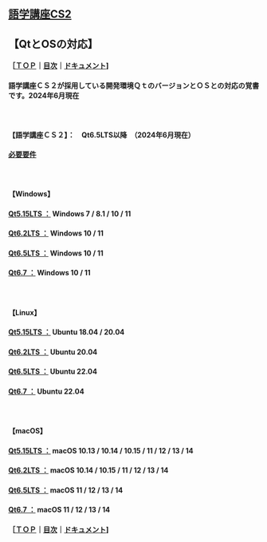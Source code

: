 ## [語学講座CS2](https://csreviser.github.io/CaptureStream2/)  
## 【QtとOSの対応】     
#### ［[ＴＯＰ](./)**｜**[目次](./#目次)**｜**[ドキュメント](./#ドキュメント-1)]
#### 語学講座ＣＳ２が採用している開発環境ＱｔのバージョンとＯＳとの対応の覚書です。2024年6月現在
####                  　　　　　　　　


#### 【語学講座ＣＳ２】：　Qt6.5LTS以降　（2024年6月現在）
  **[必要要件](./requirements)**
####                  　　　　　　　　


#### 【Windows】
#### [Qt5.15LTS ：](https://doc.qt.io/qt-5/windows.html) Windows 7 / 8.1 / 10 / 11 
#### [Qt6.2LTS ：](https://doc.qt.io/qt-6.2/windows.html) Windows 10 / 11
#### [Qt6.5LTS ：](https://doc.qt.io/qt-6.5/windows.html) Windows 10 / 11
#### [Qt6.7 ：](https://doc.qt.io/qt-6/windows.html) Windows 10 / 11
####                  　　　　　　　　

#### 【Linux】
#### [Qt5.15LTS ：](https://doc.qt.io/qt-5/linux.html) Ubuntu 18.04 / 20.04
#### [Qt6.2LTS ：](https://doc.qt.io/qt-6.2/linux.html) Ubuntu 20.04
#### [Qt6.5LTS ：](https://doc.qt.io/qt-6.5/linux.html) Ubuntu 22.04
#### [Qt6.7 ：](https://doc.qt.io/qt-6/linux.html) Ubuntu 22.04
####                  　　　　　　　　


#### 【macOS】
#### [Qt5.15LTS ：](https://doc.qt.io/qt-5/macos.html) macOS 10.13 / 10.14 / 10.15 / 11 / 12 / 13 / 14
#### [Qt6.2LTS ：](https://doc.qt.io/qt-6.2/macos.html) macOS 10.14 / 10.15 / 11 / 12 / 13 / 14
#### [Qt6.5LTS ：](https://doc.qt.io/qt-6.5/macos.html) macOS 11 / 12 / 13 / 14
#### [Qt6.7 ：](https://doc.qt.io/qt-6/macos.html) macOS 11 / 12 / 13 / 14






#### ［[ＴＯＰ](./)**｜**[目次](./#目次)**｜**[ドキュメント](./#ドキュメント-1)]
